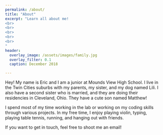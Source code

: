```yaml
---
permalink: /about/
title: "About"
excerpt: "Learn all about me!
<br>
<br>
<br>
<br>
<br>
"
header:
  overlay_image: /assets/images/family.jpg
  overlay_filter: 0.1
  caption: December 2018

---
```

Hey! My name is Eric and I am a junior at Mounds View High School. I live in the Twin Cities suburbs with my parents, my sister, and my dog named Lili. I also have a second sister who is married, and they are doing their residencies in Cleveland, Ohio. They have a cute son named Matthew!

I spend most of my time working in the lab or working on my coding skills through various projects. In my free time, I enjoy playing violin, typing, playing table tennis, running, and hanging out with friends.

If you want to get in touch, feel free to shoot me an email!

